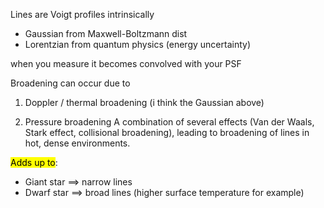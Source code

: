 Lines are Voigt profiles intrinsically
- Gaussian from Maxwell-Boltzmann dist
- Lorentzian from quantum physics (energy uncertainty)

when you measure it becomes convolved with your PSF

Broadening can occur due to
1. Doppler / thermal broadening 
   (i think the Gaussian above)
   
2. Pressure broadening
   A combination of several effects (Van der Waals, Stark effect, collisional broadening), leading to broadening of lines in hot, dense environments.

<mark class="hltr-pink">Adds up to</mark>:
- Giant star $\implies$ narrow lines
- Dwarf star $\implies$ broad lines (higher surface temperature for example)